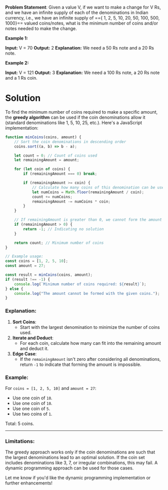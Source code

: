 **Problem Statement**: Given a value V, if we want to make a change for V Rs, and we have an infinite supply of each of the denominations in Indian currency, i.e., we have an infinite supply of =={ 1, 2, 5, 10, 20, 50, 100, 500, 1000}== valued coins/notes, what is the minimum number of coins and/or notes needed to make the change.

**Example 1:**

**Input:** V = 70
**Output:** 2
**Explanation:** We need a 50 Rs note and a 20 Rs note.

**Example 2:**

**Input:** V = 121
**Output:** 3
**Explanation:** We need a 100 Rs note, a 20 Rs note and a 1 Rs coin.

# Solution

To find the minimum number of coins required to make a specific amount, the **greedy algorithm** can be used if the coin denominations allow it (standard denominations like 1, 5, 10, 25, etc.). Here's a JavaScript implementation:

```javascript
function minCoins(coins, amount) {
    // Sort the coin denominations in descending order
    coins.sort((a, b) => b - a);

    let count = 0; // Count of coins used
    let remainingAmount = amount;

    for (let coin of coins) {
        if (remainingAmount === 0) break;

        if (remainingAmount >= coin) {
            // Calculate how many coins of this denomination can be used
            let numCoins = Math.floor(remainingAmount / coin);
            count += numCoins;
            remainingAmount -= numCoins * coin;
        }
    }

    // If remainingAmount is greater than 0, we cannot form the amount with the given coins
    if (remainingAmount > 0) {
        return -1; // Indicating no solution
    }

    return count; // Minimum number of coins
}

// Example usage:
const coins = [1, 2, 5, 10];
const amount = 27;

const result = minCoins(coins, amount);
if (result !== -1) {
    console.log(`Minimum number of coins required: ${result}`);
} else {
    console.log("The amount cannot be formed with the given coins.");
}
```

### Explanation:

1. **Sort Coins**:
    - Start with the largest denomination to minimize the number of coins used.
2. **Iterate and Deduct**:
    - For each coin, calculate how many can fit into the remaining amount and deduct it.
3. **Edge Case**:
    - If the `remainingAmount` isn't zero after considering all denominations, return `-1` to indicate that forming the amount is impossible.

### Example:

For `coins = [1, 2, 5, 10]` and `amount = 27`:

- Use one coin of `10`.
- Use one coin of `10`.
- Use one coin of `5`.
- Use two coins of `1`.

Total: 5 coins.

---

### Limitations:

The greedy approach works only if the coin denominations are such that the largest denominations lead to an optimal solution. If the coin set includes denominations like 3, 7, or irregular combinations, this may fail. A dynamic programming approach can be used for those cases.

Let me know if you'd like the dynamic programming implementation or further enhancements!
